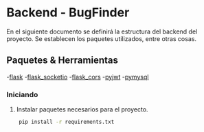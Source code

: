 # Backend - BugFinder

En el siguiente documento se definirá la estructura del backend del proyecto. Se establecen los paquetes utilizados, entre otras cosas.

## Paquetes & Herramientas

-[flask](https://flask.palletsprojects.com/en/2.0.x/)
-[flask_socketio](https://flask-socketio.readthedocs.io/)
-[flask_cors](https://flask-cors.readthedocs.io/en/latest/)
-[pyjwt](https://pyjwt.readthedocs.io/en/stable/)
-[pymysql](https://pypi.org/project/PyMySQL/)

### Iniciando

1. Instalar paquetes necesarios para el proyecto.

```bash
    pip install -r requirements.txt
```
